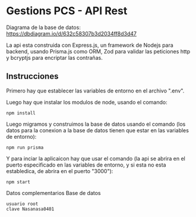 # Gestions PCS - API Rest

Diagrama de la base de datos:
https://dbdiagram.io/d/632c58307b3d2034ff8d3d47

La api esta construida con Express.js, un framework de Nodejs para backend, usando Prisma.js como ORM, Zod para validar las peticiones http y bcryptjs para encriptar las contrañas.

## Instrucciones

Primero hay que establecer las variables de entorno en el archivo ".env".

Luego hay que instalar los modulos de node, usando el comando:
```
npm install
```

Luego migramos y construimos la base de datos usando el comando (los datos para la conexion a la base de datos tienen que estar en las variables de entorno):
```
npm run prisma
```

Y para inciar la aplicaicon hay que usar el comando (la api se abrira en el puerto especificado en las variables de entorno, y si esta no esta establedica, de abrira en el puerto "3000"):
```
npm start
```

Datos complementarios
Base de datos
```
usuario root
clave Nasanasa0401
```
